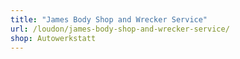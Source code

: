 ```yaml
---
title: "James Body Shop and Wrecker Service"
url: /loudon/james-body-shop-and-wrecker-service/
shop: Autowerkstatt
---
```

